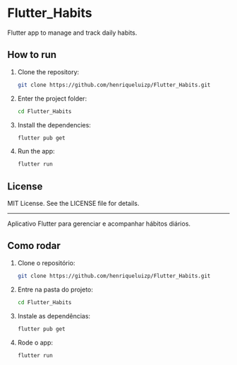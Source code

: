 # Flutter_Habits

Flutter app to manage and track daily habits.

## How to run

1. Clone the repository:
   ```bash
   git clone https://github.com/henriqueluizp/Flutter_Habits.git
   ```

2. Enter the project folder:
   ```bash
   cd Flutter_Habits
   ```

3. Install the dependencies:
   ```bash
   flutter pub get
   ```

4. Run the app:
   ```bash
   flutter run
   ```

## License

MIT License. See the LICENSE file for details.

---

Aplicativo Flutter para gerenciar e acompanhar hábitos diários.

## Como rodar

1. Clone o repositório:
   ```bash
   git clone https://github.com/henriqueluizp/Flutter_Habits.git
   ```

2. Entre na pasta do projeto:
   ```bash
   cd Flutter_Habits
   ```

3. Instale as dependências:
   ```bash
   flutter pub get
   ```

4. Rode o app:
   ```bash
   flutter run
   ```
